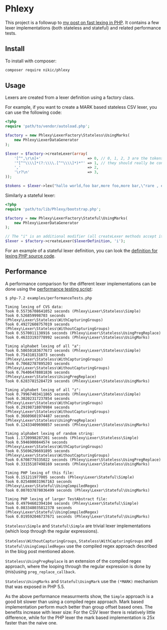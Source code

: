 Phlexy
======

This project is a followup to [my post on fast lexing in PHP][lexing_blog_post]. It contains a few lexer implementations
(both stateless and stateful) and related performance tests.

Install
-------

To install with composer:

```sh
composer require nikic/phlexy
```

Usage
-----

Lexers are created from a lexer definition using a factory class.

For example, if you want to create a MARK based stateless CSV lexer, you can use the following code:

```php
<?php
require 'path/to/vendor/autoload.php';

$factory = new Phlexy\LexerFactory\Stateless\UsingMarks(
    new Phlexy\LexerDataGenerator
);

$lexer = $factory->createLexer(array(
    '[^",\r\n]+'                     => 0, // 0, 1, 2, 3 are the tokens
    '"[^"\\\\]*(?:\\\\.[^"\\\\]*)*"' => 1, // they should really be constants
    ','                              => 2,
    '\r?\n'                          => 3,
));

$tokens = $lexer->lex("hallo world,foo bar,more foo,more bar,\"rare , escape\",some more,stuff\n...");
```

Similarly a stateful lexer:

```php
<?php
require 'path/to/lib/Phlexy/bootstrap.php';

$factory = new Phlexy\LexerFactory\Stateful\UsingMarks(
    new Phlexy\LexerDataGenerator
);

// The "i" is an additional modifier (all createLexer methods accept it)
$lexer = $factory->createLexer($lexerDefinition, 'i');
```

For an example of a stateful lexer definition, you can look the [definition for lexing PHP source
code][php_lexer_definition].

Performance
-----------

A performance comparison for the different lexer implementations can be done using the [performance testing
script][performance_test_file]:

```
$ php-7.2 examples/performanceTests.php

Timing lexing of CVS data:
Took 0.55736708641052 seconds (Phlexy\Lexer\Stateless\Simple)
Took 0.526859998703 seconds (Phlexy\Lexer\Stateless\WithCapturingGroups)
Took 0.49272608757019 seconds (Phlexy\Lexer\Stateless\WithoutCapturingGroups)
Took 0.5570011138916 seconds (Phlexy\Lexer\Stateless\UsingPregReplace)
Took 0.46333193778992 seconds (Phlexy\Lexer\Stateless\UsingMarks)

Timing alphabet lexing of all "a":
Took 0.58650183677673 seconds (Phlexy\Lexer\Stateless\Simple)
Took 0.754310131073 seconds (Phlexy\Lexer\Stateless\WithCapturingGroups)
Took 0.70682787895203 seconds (Phlexy\Lexer\Stateless\WithoutCapturingGroups)
Took 0.76406478881836 seconds (Phlexy\Lexer\Stateless\UsingPregReplace)
Took 0.62837815284729 seconds (Phlexy\Lexer\Stateless\UsingMarks)

Timing alphabet lexing of all "z":
Took 0.79967403411865 seconds (Phlexy\Lexer\Stateless\Simple)
Took 0.30202317237854 seconds (Phlexy\Lexer\Stateless\WithCapturingGroups)
Took 0.29198718070984 seconds (Phlexy\Lexer\Stateless\WithoutCapturingGroups)
Took 0.36609601974487 seconds (Phlexy\Lexer\Stateless\UsingPregReplace)
Took 0.12433409690857 seconds (Phlexy\Lexer\Stateless\UsingMarks)

Timing alphabet lexing of random string:
Took 1.1720998287201 seconds (Phlexy\Lexer\Stateless\Simple)
Took 0.5946900844574 seconds (Phlexy\Lexer\Stateless\WithCapturingGroups)
Took 0.55696296691895 seconds (Phlexy\Lexer\Stateless\WithoutCapturingGroups)
Took 0.6708779335022 seconds (Phlexy\Lexer\Stateless\UsingPregReplace)
Took 0.33155107498169 seconds (Phlexy\Lexer\Stateless\UsingMarks)

Timing PHP lexing of this file:
Took 0.151211977005 seconds (Phlexy\Lexer\Stateful\Simple)
Took 0.025480031967163 seconds (Phlexy\Lexer\Stateful\UsingCompiledRegex)
Took 0.007037878036499 seconds (Phlexy\Lexer\Stateful\UsingMarks)

Timing PHP lexing of larger TestAbstract file:
Took 0.49794602394104 seconds (Phlexy\Lexer\Stateful\Simple)
Took 0.083348035812378 seconds (Phlexy\Lexer\Stateful\UsingCompiledRegex)
Took 0.019592046737671 seconds (Phlexy\Lexer\Stateful\UsingMarks)
```

`Stateless\Simple` and `Stateful\Simple` are trivial lexer implementations (which loop through the regular expressions).

`Stateless\WithoutCapturingGroups`, `Stateless\WithCapturingGroups` and `Stateful\UsingCompiledRegex` use the compiled
regex approach described in the blog post mentioned above.

`Stateless\UsingPregReplace` is an extension of the compiled regex approach, where the looping through the regular
expression is done by (mis)using `preg_replace_callback`.

`Stateless\UsingMarks` and `Stateful\UsingMark` use the `(*MARK)` mechanism that was exposed in PHP 5.5.

As the above performance measurments show, the `Simple` approach is a good bit slower than using a compiled regex approach. Mark based implementation perform much better than group offset based ones. The benefits increase with lexer size: For the CSV lexer there is relatively little difference, while for the PHP lexer the mark based implementation is 25x faster than the naive one.

 [lexing_blog_post]: http://nikic.github.com/2011/10/23/Improving-lexing-performance-in-PHP.html
 [php_lexer_definition]: https://github.com/nikic/Phlexy/blob/master/examples/phpLexerDefinition.php
 [performance_test_file]: https://github.com/nikic/Phlexy/blob/master/examples/performanceTests.php
